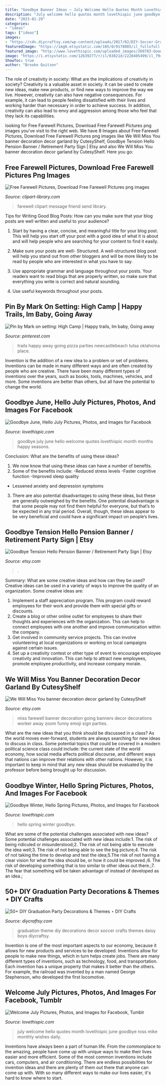 ```yaml
---
title: "Goodbye Banner Ideas ~ July Welcome Hello Quotes Month Lovethispic June Goodbye Ross Mike Monthly Wishes Daily"
description: "July welcome hello quotes month lovethispic june goodbye ross mike monthly wishes daily"
date: "2023-01-29"
categories:
- "ideas"
tags: ["ideas"]
images:
- "https://cdn.diycraftsy.com/wp-content/uploads/2017/02/DIY-Soccer-Graduation-Party-Decor-Theme.jpg"
featuredImage: "https://img0.etsystatic.com/105/0/9178085/il_fullxfull.973127928_j529.jpg"
featured_image: "http://www.lovethispic.com/uploaded_images/269783-Goodbye-June-Hello-July.jpg"
image: "https://i.etsystatic.com/12639277/r/il/83821d/2228405499/il_794xN.2228405499_l63p.jpg"
ShowToc: true
author: "Brooke Quitzon"
---
```



The role of creativity in society: What are the implications of creativity in society?
Creativity is a valuable asset in society. It can be used to create new ideas, make new products, or find new ways to improve the way we live. However, creativity can also have negative consequences. For example, it can lead to people feeling dissatisfied with their lives and working harder than necessary in order to achieve success. In addition, creativity can also lead to envy and aggression among those who feel that they lack its capabilities.

	

		
looking for Free Farewell Pictures, Download Free Farewell Pictures png images you've visit to the right web. We have 8 Images about Free Farewell Pictures, Download Free Farewell Pictures png images like We Will Miss You banner decoration decor garland by CutesyShelf, Goodbye Tension Hello Pension Banner / Retirement Party Sign | Etsy and also We Will Miss You banner decoration decor garland by CutesyShelf. Here you go:
		
    
## Free Farewell Pictures, Download Free Farewell Pictures Png Images

<img loading=lazy src="http://clipart-library.com/images/pi5rezzbT.gif" onerror="this.onerror=null;this.src='https://tse2.mm.bing.net/th?id=OIP.v-3KRDEPQcf3qEmdOzMKBgHaEt&amp;pid=15.1';" alt="Free Farewell Pictures, Download Free Farewell Pictures png images">

_Source: clipart-library.com_

>farewell clipart message friend send library. 

	

Tips for Writing Good Blog Posts: How can you make sure that your blog posts are well written and useful to your audience?
1. Start by having a clear, concise, and meaningful title for your blog post. This will help you start off your post with a good idea of what it is about and will help people who are searching for your content to find it easily.
2. Make sure your posts are well- Structured. A well-structured blog post will help you stand out from other bloggers and will be more likely to be read by people who are interested in what you have to say.

3. Use appropriate grammar and language throughout your posts. Your readers want to read blogs that are properly written, so make sure that everything you write is correct and natural sounding.

4. Use useful keywords throughout your posts.

    
## Pin By Mark On Setting: High Camp | Happy Trails, Im Baby, Going Away

<img loading=lazy src="https://i.pinimg.com/originals/c8/d5/44/c8d5442a698a05186cb194bf076f8fd1.jpg" onerror="this.onerror=null;this.src='https://tse1.mm.bing.net/th?id=OIP.SONqN3RRCYf6BREcuwvccgHaKX&amp;pid=15.1';" alt="Pin by Mark on setting: High Camp | Happy trails, Im baby, Going away">

_Source: pinterest.com_

>trails happy away going pizza parties newcastlebeach tulsa oklahoma place. 

	

Invention is the addition of a new idea to a problem or set of problems. Inventions can be made in many different ways and are often created by people who are creative. There have been many different types of inventions over the years, such as books, tools, machines, vehicles, and more. Some inventions are better than others, but all have the potential to change the world.

    
## Goodbye June, Hello July Pictures, Photos, And Images For Facebook

<img loading=lazy src="http://www.lovethispic.com/uploaded_images/269783-Goodbye-June-Hello-July.jpg" onerror="this.onerror=null;this.src='https://tse1.mm.bing.net/th?id=OIP.YUZlOd5EYkG4rofYIJPp4QHaIS&amp;pid=15.1';" alt="Goodbye June, Hello July Pictures, Photos, and Images for Facebook">

_Source: lovethispic.com_

>goodbye july june hello welcome quotes lovethispic month months happy seasons. 

	

Conclusion: What are the benefits of using these ideas?
1. We now know that using these ideas can have a number of benefits.
2. Some of the benefits include: 
-Reduced stress levels 
-Faster cognitive function 
-Improved sleep quality 
- Lessened anxiety and depression symptoms 
3. There are also potential disadvantages to using these ideas, but these are generally outweighed by the benefits. One potential disadvantage is that some people may not find them helpful for everyone, but that’s to be expected in any trial period. Overall, though, these ideas appear to be very beneficial and could have a significant impact on people’s lives.

    
## Goodbye Tension Hello Pension Banner / Retirement Party Sign | Etsy

<img loading=lazy src="https://i.etsystatic.com/12639277/r/il/83821d/2228405499/il_794xN.2228405499_l63p.jpg" onerror="this.onerror=null;this.src='https://tse1.mm.bing.net/th?id=OIP.3CfTKxkTE-6Pb3eq5_GVuQHaHa&amp;pid=15.1';" alt="Goodbye Tension Hello Pension Banner / Retirement Party Sign | Etsy">

_Source: etsy.com_

>. 

	

Summary: What are some creative ideas and how can they be used?
Creative ideas can be used in a variety of ways to improve the quality of an organization. Some creative ideas are:
1. Implement a staff appreciation program. This program could reward employees for their work and provide them with special gifts or discounts.
2. Create a blog or other online outlet for employees to share their thoughts and experiences with the organization. This can help to connect employees with one another and improve communication within the company.
3. Get involved in community service projects. This can involve volunteering at local organizations or working on local campaigns against certain issues.
4. Set up a creativity contest or other type of event to encourage employee creativity and innovation. This can help to attract new employees, promote employee productivity, and increase company morale.

    
## We Will Miss You Banner Decoration Decor Garland By CutesyShelf

<img loading=lazy src="https://img0.etsystatic.com/105/0/9178085/il_fullxfull.973127928_j529.jpg" onerror="this.onerror=null;this.src='https://tse1.mm.bing.net/th?id=OIP.GPdMUKiOn3o3DOq8COoogAHaFj&amp;pid=15.1';" alt="We Will Miss You banner decoration decor garland by CutesyShelf">

_Source: etsy.com_

>miss farewell banner decoration going banners decor decorations worker away zoom funny emoji sign parties. 

	

What are the new ideas that you think should be discussed in a class?
As the world moves ever-forward, students are always searching for new ideas to discuss in class. Some potential topics that could be covered in a modern political science class could include: the current state of the world economy, how social media affects political discourse, and different ways that nations can improve their relations with other nations. However, it is important to keep in mind that any new ideas should be evaluated by the professor before being brought up for discussion.

    
## Goodbye Winter, Hello Spring Pictures, Photos, And Images For Facebook

<img loading=lazy src="http://www.lovethispic.com/uploaded_images/245394-Goodbye-Winter-Hello-Spring.jpg" onerror="this.onerror=null;this.src='https://tse2.mm.bing.net/th?id=OIP.klqL-43Slm9P9ZersDoTDwHaHa&amp;pid=15.1';" alt="Goodbye Winter, Hello Spring Pictures, Photos, and Images for Facebook">

_Source: lovethispic.com_

>hello spring winter goodbye. 

	

What are some of the potential challenges associated with new ideas?
Some potential challenges associated with new ideas include:1. The risk of being ridiculed or misunderstood;2. The risk of not being able to execute the idea well;3. The risk of not being able to see the big picture;4. The risk of not taking the time to develop and test the idea;5.The risk of not having a clear vision for what the idea should be, or how it could be improved.;6. The risk of developing something that is too similar to other ideas out there.;7. The fear that something will be taken advantage of instead of developed as an idea.;
    
## 50+ DIY Graduation Party Decorations &amp; Themes ⋆ DIY Crafts

<img loading=lazy src="https://cdn.diycraftsy.com/wp-content/uploads/2017/02/DIY-Soccer-Graduation-Party-Decor-Theme.jpg" onerror="this.onerror=null;this.src='https://tse3.mm.bing.net/th?id=OIP.ajq0cbRh09e1H3WzzKSgEgHaLU&amp;pid=15.1';" alt="50+ DIY Graduation Party Decorations &amp; Themes ⋆ DIY Crafts">

_Source: diycraftsy.com_

>graduation theme diy decorations decor soccer crafts themes daisy boys diycraftsy. 

	

Invention is one of the most important aspects to our economy, because it allows for new products and services to be developed. Inventions allow for people to make new things, which in turn helps create jobs. There are many different types of inventions, such as technology, food, and transportation. Each invention has a unique property that makes it better than the others. For example, the railroad was invented by a man named George Stephenson, who developed the first locomotive.

    
## Welcome July Pictures, Photos, And Images For Facebook, Tumblr

<img loading=lazy src="http://www.lovethispic.com/uploaded_images/310998-Welcome-July.jpg" onerror="this.onerror=null;this.src='https://tse1.mm.bing.net/th?id=OIP.aYvyjxxQ-PlC9IdqMexO_wHaE_&amp;pid=15.1';" alt="Welcome July Pictures, Photos, and Images for Facebook, Tumblr">

_Source: lovethispic.com_

>july welcome hello quotes month lovethispic june goodbye ross mike monthly wishes daily. 

	

Inventions have always been a part of human life. From the commonplace to the amazing, people have come up with unique ways to make their lives easier and more efficient. Some of the most common inventions include cars, computers, and air conditioning. There are endless possibilities for invention ideas and there are plenty of them out there that anyone can come up with. With so many different ways to make our lives easier, it's hard to know where to start.

